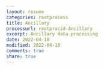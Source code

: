 ```yaml
---
layout: resume
categories: rootprocess
title: Ancillary
processurl: rootprocid-Ancillary
excerpt: Ancillary data processing
date: 2022-04-10
modified: 2022-04-10
comments: true
share: true
---
```


